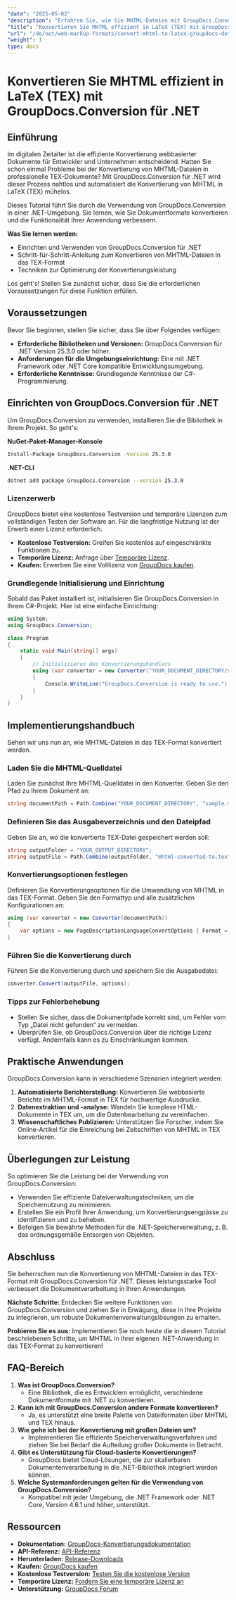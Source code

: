 ```yaml
---
"date": "2025-05-02"
"description": "Erfahren Sie, wie Sie MHTML-Dateien mit GroupDocs.Conversion in einer .NET-Umgebung nahtlos in das TEX-Format konvertieren. Erweitern Sie noch heute Ihre Dokumentverarbeitung."
"title": "Konvertieren Sie MHTML effizient in LaTeX (TEX) mit GroupDocs.Conversion für .NET"
"url": "/de/net/web-markup-formats/convert-mhtml-to-latex-groupdocs-dotnet/"
"weight": 1
type: docs
---
```

# Konvertieren Sie MHTML effizient in LaTeX (TEX) mit GroupDocs.Conversion für .NET

## Einführung
Im digitalen Zeitalter ist die effiziente Konvertierung webbasierter Dokumente für Entwickler und Unternehmen entscheidend. Hatten Sie schon einmal Probleme bei der Konvertierung von MHTML-Dateien in professionelle TEX-Dokumente? Mit GroupDocs.Conversion für .NET wird dieser Prozess nahtlos und automatisiert die Konvertierung von MHTML in LaTeX (TEX) mühelos.

Dieses Tutorial führt Sie durch die Verwendung von GroupDocs.Conversion in einer .NET-Umgebung. Sie lernen, wie Sie Dokumentformate konvertieren und die Funktionalität Ihrer Anwendung verbessern.

**Was Sie lernen werden:**
- Einrichten und Verwenden von GroupDocs.Conversion für .NET
- Schritt-für-Schritt-Anleitung zum Konvertieren von MHTML-Dateien in das TEX-Format
- Techniken zur Optimierung der Konvertierungsleistung

Los geht's! Stellen Sie zunächst sicher, dass Sie die erforderlichen Voraussetzungen für diese Funktion erfüllen.

## Voraussetzungen
Bevor Sie beginnen, stellen Sie sicher, dass Sie über Folgendes verfügen:
- **Erforderliche Bibliotheken und Versionen:** GroupDocs.Conversion für .NET Version 25.3.0 oder höher.
- **Anforderungen für die Umgebungseinrichtung:** Eine mit .NET Framework oder .NET Core kompatible Entwicklungsumgebung.
- **Erforderliche Kenntnisse:** Grundlegende Kenntnisse der C#-Programmierung.

## Einrichten von GroupDocs.Conversion für .NET
Um GroupDocs.Conversion zu verwenden, installieren Sie die Bibliothek in Ihrem Projekt. So geht's:

**NuGet-Paket-Manager-Konsole**
```bash
Install-Package GroupDocs.Conversion -Version 25.3.0
```

**.NET-CLI**
```bash
dotnet add package GroupDocs.Conversion --version 25.3.0
```

### Lizenzerwerb
GroupDocs bietet eine kostenlose Testversion und temporäre Lizenzen zum vollständigen Testen der Software an. Für die langfristige Nutzung ist der Erwerb einer Lizenz erforderlich.

- **Kostenlose Testversion:** Greifen Sie kostenlos auf eingeschränkte Funktionen zu.
- **Temporäre Lizenz:** Anfrage über [Temporäre Lizenz](https://purchase.groupdocs.com/temporary-license/).
- **Kaufen:** Erwerben Sie eine Volllizenz von [GroupDocs kaufen](https://purchase.groupdocs.com/buy).

### Grundlegende Initialisierung und Einrichtung
Sobald das Paket installiert ist, initialisieren Sie GroupDocs.Conversion in Ihrem C#-Projekt. Hier ist eine einfache Einrichtung:

```csharp
using System;
using GroupDocs.Conversion;

class Program
{
    static void Main(string[] args)
    {
        // Initialisieren des Konvertierungshandlers
        using (var converter = new Converter("YOUR_DOCUMENT_DIRECTORY/sample.mhtml"))
        {
            Console.WriteLine("GroupDocs.Conversion is ready to use.");
        }
    }
}
```

## Implementierungshandbuch
Sehen wir uns nun an, wie MHTML-Dateien in das TEX-Format konvertiert werden.

### Laden Sie die MHTML-Quelldatei
Laden Sie zunächst Ihre MHTML-Quelldatei in den Konverter. Geben Sie den Pfad zu Ihrem Dokument an:

```csharp
string documentPath = Path.Combine("YOUR_DOCUMENT_DIRECTORY", "sample.mhtml");
```

### Definieren Sie das Ausgabeverzeichnis und den Dateipfad
Geben Sie an, wo die konvertierte TEX-Datei gespeichert werden soll:

```csharp
string outputFolder = "YOUR_OUTPUT_DIRECTORY";
string outputFile = Path.Combine(outputFolder, "mhtml-converted-to.tex");
```

### Konvertierungsoptionen festlegen
Definieren Sie Konvertierungsoptionen für die Umwandlung von MHTML in das TEX-Format. Geben Sie den Formattyp und alle zusätzlichen Konfigurationen an:

```csharp
using (var converter = new Converter(documentPath))
{
    var options = new PageDescriptionLanguageConvertOptions { Format = GroupDocs.Conversion.FileTypes.PageDescriptionLanguageFileType.Tex };
}
```

### Führen Sie die Konvertierung durch
Führen Sie die Konvertierung durch und speichern Sie die Ausgabedatei:

```csharp
converter.Convert(outputFile, options);
```

### Tipps zur Fehlerbehebung
- Stellen Sie sicher, dass die Dokumentpfade korrekt sind, um Fehler vom Typ „Datei nicht gefunden“ zu vermeiden.
- Überprüfen Sie, ob GroupDocs.Conversion über die richtige Lizenz verfügt. Andernfalls kann es zu Einschränkungen kommen.

## Praktische Anwendungen
GroupDocs.Conversion kann in verschiedene Szenarien integriert werden:
1. **Automatisierte Berichterstellung:** Konvertieren Sie webbasierte Berichte im MHTML-Format in TEX für hochwertige Ausdrucke.
2. **Datenextraktion und -analyse:** Wandeln Sie komplexe HTML-Dokumente in TEX um, um die Datenbearbeitung zu vereinfachen.
3. **Wissenschaftliches Publizieren:** Unterstützen Sie Forscher, indem Sie Online-Artikel für die Einreichung bei Zeitschriften von MHTML in TEX konvertieren.

## Überlegungen zur Leistung
So optimieren Sie die Leistung bei der Verwendung von GroupDocs.Conversion:
- Verwenden Sie effiziente Dateiverwaltungstechniken, um die Speichernutzung zu minimieren.
- Erstellen Sie ein Profil Ihrer Anwendung, um Konvertierungsengpässe zu identifizieren und zu beheben.
- Befolgen Sie bewährte Methoden für die .NET-Speicherverwaltung, z. B. das ordnungsgemäße Entsorgen von Objekten.

## Abschluss
Sie beherrschen nun die Konvertierung von MHTML-Dateien in das TEX-Format mit GroupDocs.Conversion für .NET. Dieses leistungsstarke Tool verbessert die Dokumentverarbeitung in Ihren Anwendungen.

**Nächste Schritte:**
Entdecken Sie weitere Funktionen von GroupDocs.Conversion und ziehen Sie in Erwägung, diese in Ihre Projekte zu integrieren, um robuste Dokumentenverwaltungslösungen zu erhalten.

**Probieren Sie es aus:** Implementieren Sie noch heute die in diesem Tutorial beschriebenen Schritte, um MHTML in Ihrer eigenen .NET-Anwendung in das TEX-Format zu konvertieren!

## FAQ-Bereich
1. **Was ist GroupDocs.Conversion?**
   - Eine Bibliothek, die es Entwicklern ermöglicht, verschiedene Dokumentformate mit .NET zu konvertieren.
2. **Kann ich mit GroupDocs.Conversion andere Formate konvertieren?**
   - Ja, es unterstützt eine breite Palette von Dateiformaten über MHTML und TEX hinaus.
3. **Wie gehe ich bei der Konvertierung mit großen Dateien um?**
   - Implementieren Sie effiziente Speicherverwaltungsverfahren und ziehen Sie bei Bedarf die Aufteilung großer Dokumente in Betracht.
4. **Gibt es Unterstützung für Cloud-basierte Konvertierungen?**
   - GroupDocs bietet Cloud-Lösungen, die zur skalierbaren Dokumentenverarbeitung in die .NET-Bibliothek integriert werden können.
5. **Welche Systemanforderungen gelten für die Verwendung von GroupDocs.Conversion?**
   - Kompatibel mit jeder Umgebung, die .NET Framework oder .NET Core, Version 4.6.1 und höher, unterstützt.

## Ressourcen
- **Dokumentation:** [GroupDocs-Konvertierungsdokumentation](https://docs.groupdocs.com/conversion/net/)
- **API-Referenz:** [API-Referenz](https://reference.groupdocs.com/conversion/net/)
- **Herunterladen:** [Release-Downloads](https://releases.groupdocs.com/conversion/net/)
- **Kaufen:** [GroupDocs kaufen](https://purchase.groupdocs.com/buy)
- **Kostenlose Testversion:** [Testen Sie die kostenlose Version](https://releases.groupdocs.com/conversion/net/)
- **Temporäre Lizenz:** [Fordern Sie eine temporäre Lizenz an](https://purchase.groupdocs.com/temporary-license/)
- **Unterstützung:** [GroupDocs Forum](https://forum.groupdocs.com/c/conversion/10)